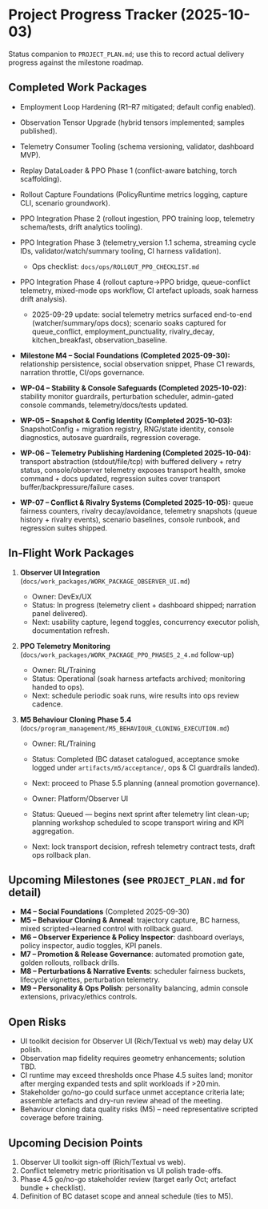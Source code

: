 # Project Progress Tracker (2025-10-03)

Status companion to `PROJECT_PLAN.md`; use this to record actual delivery progress against the milestone roadmap.

## Completed Work Packages
- Employment Loop Hardening (R1–R7 mitigated; default config enabled).
- Observation Tensor Upgrade (hybrid tensors implemented; samples published).
- Telemetry Consumer Tooling (schema versioning, validator, dashboard MVP).
- Replay DataLoader & PPO Phase 1 (conflict-aware batching, torch scaffolding).
- Rollout Capture Foundations (PolicyRuntime metrics logging, capture CLI, scenario groundwork).
- PPO Integration Phase 2 (rollout ingestion, PPO training loop, telemetry schema/tests, drift analytics tooling).
- PPO Integration Phase 3 (telemetry_version 1.1 schema, streaming cycle IDs, validator/watch/summary tooling, CI harness validation).
  - Ops checklist: `docs/ops/ROLLOUT_PPO_CHECKLIST.md`
- PPO Integration Phase 4 (rollout capture→PPO bridge, queue-conflict telemetry, mixed-mode ops workflow, CI artefact uploads, soak harness drift analysis).
  - 2025-09-29 update: social telemetry metrics surfaced end-to-end (watcher/summary/ops docs); scenario soaks captured for queue_conflict, employment_punctuality, rivalry_decay, kitchen_breakfast, observation_baseline.
- **Milestone M4 – Social Foundations (Completed 2025-09-30):** relationship persistence, social observation snippet, Phase C1 rewards, narration throttle, CI/ops governance.
- **WP-04 – Stability & Console Safeguards (Completed 2025-10-02):** stability monitor guardrails, perturbation scheduler, admin-gated console commands, telemetry/docs/tests updated.
- **WP-05 – Snapshot & Config Identity (Completed 2025-10-03):** SnapshotConfig + migration registry, RNG/state identity, console diagnostics, autosave guardrails, regression coverage.

- **WP-06 – Telemetry Publishing Hardening (Completed 2025-10-04):** transport abstraction (stdout/file/tcp) with buffered delivery + retry status, console/observer telemetry exposes transport health, smoke command + docs updated, regression suites cover transport buffer/backpressure/failure cases.
- **WP-07 – Conflict & Rivalry Systems (Completed 2025-10-05):** queue fairness counters, rivalry decay/avoidance, telemetry snapshots (queue history + rivalry events), scenario baselines, console runbook, and regression suites shipped.
## In-Flight Work Packages
1. **Observer UI Integration** (`docs/work_packages/WORK_PACKAGE_OBSERVER_UI.md`)
   - Owner: DevEx/UX
   - Status: In progress (telemetry client + dashboard shipped; narration panel delivered).
   - Next: usability capture, legend toggles, concurrency executor polish, documentation refresh.
2. **PPO Telemetry Monitoring** (`docs/work_packages/WORK_PACKAGE_PPO_PHASES_2_4.md` follow-up)
   - Owner: RL/Training
   - Status: Operational (soak harness artefacts archived; monitoring handed to ops).
   - Next: schedule periodic soak runs, wire results into ops review cadence.

3. **M5 Behaviour Cloning Phase 5.4** (`docs/program_management/M5_BEHAVIOUR_CLONING_EXECUTION.md`)
   - Owner: RL/Training
   - Status: Completed (BC dataset catalogued, acceptance smoke logged under `artifacts/m5/acceptance/`, ops & CI guardrails landed).
   - Next: proceed to Phase 5.5 planning (anneal promotion governance).

   - Owner: Platform/Observer UI
   - Status: Queued — begins next sprint after telemetry lint clean-up; planning workshop scheduled to scope transport wiring and KPI aggregation.
   - Next: lock transport decision, refresh telemetry contract tests, draft ops rollback plan.

## Upcoming Milestones (see `PROJECT_PLAN.md` for detail)
- **M4 – Social Foundations** (Completed 2025-09-30)
- **M5 – Behaviour Cloning & Anneal**: trajectory capture, BC harness, mixed scripted→learned control with rollback guard.
- **M6 – Observer Experience & Policy Inspector**: dashboard overlays, policy inspector, audio toggles, KPI panels.
- **M7 – Promotion & Release Governance**: automated promotion gate, golden rollouts, rollback drills.
- **M8 – Perturbations & Narrative Events**: scheduler fairness buckets, lifecycle vignettes, perturbation telemetry.
- **M9 – Personality & Ops Polish**: personality balancing, admin console extensions, privacy/ethics controls.

## Open Risks
- UI toolkit decision for Observer UI (Rich/Textual vs web) may delay UX polish.
- Observation map fidelity requires geometry enhancements; solution TBD.
- CI runtime may exceed thresholds once Phase 4.5 suites land; monitor after merging expanded tests and split workloads if >20 min.
- Stakeholder go/no-go could surface unmet acceptance criteria late; assemble artefacts and dry-run review ahead of the meeting.
- Behaviour cloning data quality risks (M5) – need representative scripted coverage before training.

## Upcoming Decision Points
1. Observer UI toolkit sign-off (Rich/Textual vs web).
2. Conflict telemetry metric prioritisation vs UI polish trade-offs.
3. Phase 4.5 go/no-go stakeholder review (target early Oct; artefact bundle + checklist).
4. Definition of BC dataset scope and anneal schedule (ties to M5).
